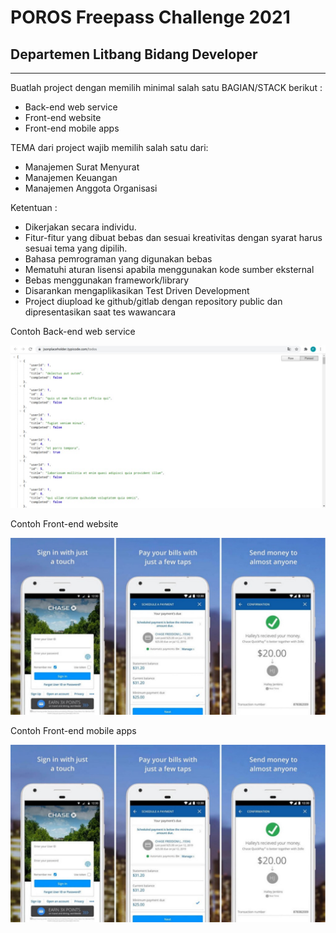 # POROS Freepass Challenge 2021

## Departemen Litbang Bidang Developer

---

Buatlah project dengan memilih minimal salah satu BAGIAN/STACK berikut :
- Back-end web service
- Front-end website
- Front-end mobile apps

TEMA dari project wajib memilih salah satu dari:
- Manajemen Surat Menyurat
- Manajemen Keuangan
- Manajemen Anggota Organisasi

Ketentuan :
- Dikerjakan secara individu. 
- Fitur-fitur yang dibuat bebas dan sesuai kreativitas dengan syarat harus sesuai tema yang dipilih.
- Bahasa pemrograman yang digunakan bebas
- Mematuhi aturan lisensi apabila menggunakan kode sumber eksternal
- Bebas menggunakan framework/library
- Disarankan mengaplikasikan Test Driven Development
- Project diupload ke github/gitlab dengan repository public dan dipresentasikan saat tes wawancara

Contoh Back-end web service

![](img/dev-001.jpg)

Contoh Front-end website

![](img/dev-003.jpg)

Contoh Front-end mobile apps

![](img/dev-003.jpg)